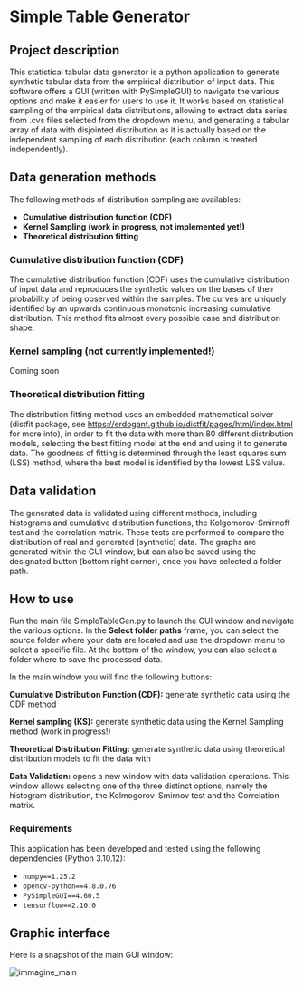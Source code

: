 # Simple Table Generator

## Project description
This statistical tabular data generator is a python application to generate synthetic tabular data from the empirical distribution of input data. This software offers a GUI (written with PySimpleGUI) to navigate the various options and make it easier for users to use it. It works based on statistical sampling of the empirical data distributions, allowing to extract data series from .cvs files selected from the dropdown menu, and generating a tabular array of data with disjointed distribution as it is actually based on the independent sampling of each distribution (each column is treated independently). 

## Data generation methods
The following methods of distribution sampling are availables:
- **Cumulative distribution function (CDF)**
- **Kernel Sampling (work in progress, not implemented yet!)**
- **Theoretical distribution fitting**

### Cumulative distribution function (CDF)
The cumulative distribution function (CDF) uses the cumulative distribution of input data and reproduces the synthetic values on the bases of their probability of being observed within the samples. The curves are uniquely identified by an upwards continuous monotonic increasing cumulative distribution. This method fits almost every possible case and distribution shape. 

### Kernel sampling (not currently implemented!)
Coming soon

### Theoretical distribution fitting 
The distribution fitting method uses an embedded mathematical solver (distfit package, see https://erdogant.github.io/distfit/pages/html/index.html for more info), in order to fit the data with more than 80 different distribution models, selecting the best fitting model at the end and using it to generate data. The goodness of fitting is determined through the least squares sum (LSS) method, where the best model is identified by the lowest LSS value.

## Data validation
The generated data is validated using different methods, including histograms and cumulative distribution functions, the Kolgomorov-Smirnoff test and the correlation matrix. These tests are performed to compare the distribution of real and generated (synthetic) data. The graphs are generated within the GUI window, but can also be saved using the designated button (bottom right corner), once you have selected a folder path.

## How to use
Run the main file SimpleTableGen.py to launch the GUI window and navigate the various options. In the **Select folder paths** frame, you can select the source folder where your data are located and use the dropdown menu to select a specific file. At the bottom of the window, you can also select a folder where to save the processed data. 

In the main window you will find the following buttons:

**Cumulative Distribution Function (CDF):** generate synthetic data using the CDF method

**Kernel sampling (KS):** generate synthetic data using the Kernel Sampling method (work in progress!)

**Theoretical Distribution Fitting:** generate synthetic data using theoretical distribution models to fit the data with

**Data Validation:** opens a new window with data validation operations. This window allows selecting one of the three distinct options, namely the histogram distribution, the Kolmogorov–Smirnov test and the Correlation matrix. 


### Requirements
This application has been developed and tested using the following dependencies (Python 3.10.12):

- `numpy==1.25.2`
- `opencv-python==4.8.0.76`
- `PySimpleGUI==4.60.5`
- `tensorflow==2.10.0`

## Graphic interface
Here is a snapshot of the main GUI window:

![immagine_main](https://github.com/CTCycle/SimpleTableGenerator/assets/101833494/2c08724a-e05b-40ed-8822-78a4b7738d08)




